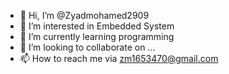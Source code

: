 - 👋 Hi, I’m @Zyadmohamed2909
- 👀 I’m interested in Embedded System 
- 🌱 I’m currently learning programming 
- 💞️ I’m looking to collaborate on ...
- 📫 How to reach me via zm1653470@gmail.com

<!---
Zyadmohamed2909/Zyadmohamed2909 is a ✨ special ✨ repository because its `README.md` (this file) appears on your GitHub profile.
You can click the Preview link to take a look at your changes.
--->
